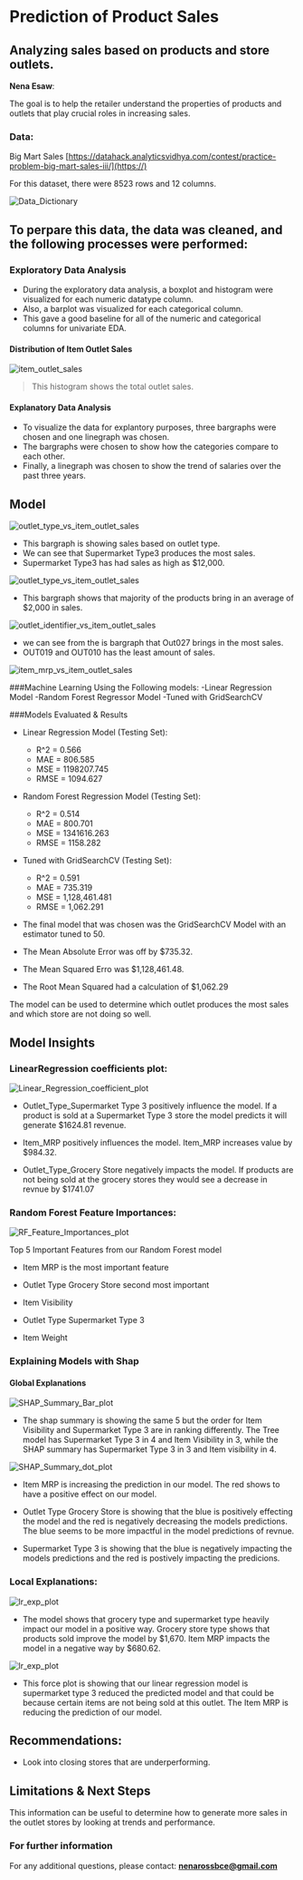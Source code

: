 # Prediction of Product Sales
## Analyzing sales based on products and store outlets.  

**Nena Esaw**: 

The goal is to help the retailer understand the properties of products and outlets that play crucial roles in increasing sales.


### Data:
Big Mart Sales [https://datahack.analyticsvidhya.com/contest/practice-problem-big-mart-sales-iii/](https://)

For this dataset, there were 8523 rows and 12 columns.

![Data_Dictionary](https://github.com/nenarossbce/Prediction-of-Product-Sales/assets/134180290/f2d7ff6d-2a2f-448c-a6d8-6aa2924965f3)


## To perpare this data, the data was cleaned, and the following processes were performed:

### Exploratory Data Analysis
- During the exploratory data analysis, a boxplot and histogram were visualized for each numeric datatype column. 
- Also, a barplot was visualized for each categorical column. 
- This gave a good baseline for all of the numeric and categorical columns for univariate EDA.

#### Distribution of Item Outlet Sales
![item_outlet_sales](https://github.com/nenarossbce/Prediction-of-Product-Sales/assets/134180290/e41d6e89-86cd-4cff-9dfe-672aff8cb34a)

> This histogram shows the total outlet sales. 

#### Explanatory Data Analysis 
- To visualize the data for explantory purposes, three bargraphs were chosen and one linegraph was chosen.
- The bargraphs were chosen to show how the categories compare to each other. 
- Finally, a linegraph was chosen to show the trend of salaries over the past three years. 

## Model
![outlet_type_vs_item_outlet_sales](https://github.com/nenarossbce/Prediction-of-Product-Sales/assets/134180290/c549a424-a874-4d1e-a199-5bfc3cd44d5a)

- This bargraph is showing sales based on outlet type.
- We can see that Supermarket Type3 produces the most sales.
- Supermarket Type3 has had sales as high as $12,000. 
  
![outlet_type_vs_item_outlet_sales](https://github.com/nenarossbce/Prediction-of-Product-Sales/assets/134180290/2018cf23-6906-4717-8dbc-2aaed1bf880b)

- This bargraph shows that majority of the products bring in an average of $2,000 in sales.

![outlet_identifier_vs_item_outlet_sales](https://github.com/nenarossbce/Prediction-of-Product-Sales/assets/134180290/cbbc4c74-9ffd-4c53-8ac9-00e0724a0902)

- we can see from the is bargraph that Out027 brings in the most sales.
- OUT019 and OUT010 has the least amount of sales.

![item_mrp_vs_item_outlet_sales](https://github.com/nenarossbce/Prediction-of-Product-Sales/assets/134180290/73cf7dfa-87fd-4cc7-8a3e-b409c12e6d6b)


###Machine Learning Using the Following models:
-Linear Regression Model
-Random Forest Regressor Model
-Tuned with GridSearchCV

###Models Evaluated & Results 
* Linear Regression Model (Testing Set):
  *  R^2 = 0.566
  *  MAE = 806.585
  *  MSE = 1198207.745
  *  RMSE = 1094.627
 
* Random Forest Regression Model (Testing Set):
  *  R^2 = 0.514
  *  MAE = 800.701
  *  MSE = 1341616.263
  *  RMSE = 1158.282

* Tuned with GridSearchCV (Testing Set):
  *  R^2 = 0.591
  *  MAE = 735.319
  *  MSE = 1,128,461.481
  *  RMSE = 1,062.291
 
* The final model that was chosen was the GridSearchCV Model with an estimator tuned to 50.
* The Mean Absolute Error was off by $735.32.
* The Mean Squared Erro was $1,128,461.48.
* The Root Mean Squared had a calculation of $1,062.29

The model can be used to determine which outlet produces the most sales and which store are not doing so well. 

## Model Insights 

### LinearRegression coefficients plot: 

![Linear_Regression_coefficient_plot](https://github.com/nenarossbce/Prediction-of-Product-Sales/blob/main/top_15_coeffs.png)

 * Outlet_Type_Supermarket Type 3 positively influence the model. If a product is sold at a Supermarket Type 3 store the model predicts it will generate $1624.81 revenue. 

* Item_MRP positively influences the model. Item_MRP increases value by $984.32.  

* Outlet_Type_Grocery Store negatively impacts the model. If products are not being sold at the grocery stores they would see a decrease in revnue by $1741.07

### Random Forest Feature Importances: 

![RF_Feature_Importances_plot](https://github.com/nenarossbce/Prediction-of-Product-Sales/blob/main/feature_importance_updated.png)


Top 5 Important Features from our Random Forest model 

* Item MRP is the most important feature 

* Outlet Type Grocery Store second most important 

* Item Visibility 

* Outlet Type Supermarket Type 3  

* Item Weight 


### Explaining Models with Shap


#### Global Explanations

![SHAP_Summary_Bar_plot](https://github.com/nenarossbce/Prediction-of-Product-Sales/blob/main/shap_summary_bar.png)

* The shap summary is showing the same 5 but the order for Item Visibility and Supermarket Type 3 are in ranking differently. The Tree model has Supermarket Type 3 in 4 and Item Visibility in 3, while the SHAP summary has Supermarket Type 3 in 3 and Item visibility in 4. 

![SHAP_Summary_dot_plot](https://github.com/nenarossbce/Prediction-of-Product-Sales/blob/main/shap_summary_dot.png)

* Item MRP is increasing the prediction in our model. The red shows to have a positive effect on our model. 

* Outlet Type Grocery Store is showing that the blue is positively effecting the model and the red is negatively decreasing the models predictions. The blue seems to be more impactful in the model predictions of revnue. 

* Supermarket Type 3 is showing that the blue is negatively impacting the models predictions and the red is postively impacting the predicions. 

### Local Explanations:
![lr_exp_plot](https://github.com/nenarossbce/Prediction-of-Product-Sales/blob/main/linreg_explainer.png)

* The model shows that grocery type and supermarket type heavily impact our model in a positive way. Grocery store type shows that products sold improve the model by $1,670. Item MRP impacts the model in a negative way by $680.62. 

![lr_exp_plot](https://github.com/nenarossbce/Prediction-of-Product-Sales/blob/main/lr_force_plot.png)

* This force plot is showing that our linear regression model is supermarket type 3 reduced the predicted model and that could be because certain items are not being sold at this outlet. The Item MRP is reducing the prediction of our model. 


## Recommendations:
* Look into closing stores that are underperforming.


## Limitations & Next Steps

This information can be useful to determine how to generate more sales in the outlet stores by looking at trends and performance. 


### For further information

For any additional questions, please contact:
**nenarossbce@gmail.com**
